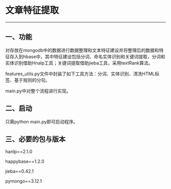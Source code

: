 # 文章特征提取

------

## 一、功能

对存放在mongodb中的数据进行数据整理和文本特征建设并将整理后的数据和特征存入到hbase中，其中特征建设包括分词、命名实体识别和关键词提取，分词和实体识别借助Hnalp工具；关键词提取借助jieba工具，采用textRank算法。

features_utils.py文件中封装了如下工具方法：分词、实体识别、清洗HTML标签、基于规则的分句。

main.py中对整个流程进行实现。

## 二、启动

只需python main.py即可启动程序。

## 三、必要的包与版本

hanlp==2.1.0

happybase==1.2.0

jieba==0.42.1

pymongo==3.12.1

